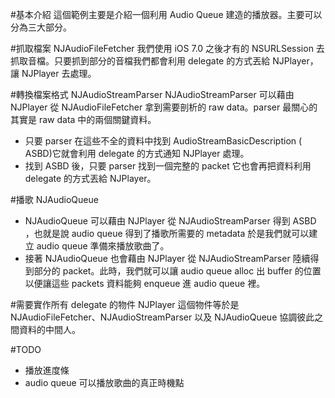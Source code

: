 #基本介紹
這個範例主要是介紹一個利用 Audio Queue 建造的播放器。主要可以分為三大部分。

#抓取檔案 NJAudioFileFetcher
我們使用 iOS 7.0 之後才有的 NSURLSession 去抓取音檔。只要抓到部分的音檔我們都會利用 delegate 的方式丟給 NJPlayer，讓 NJPlayer 去處理。

#轉換檔案格式 NJAudioStreamParser
NJAudioStreamParser 可以藉由 NJPlayer 從 NJAudioFileFetcher 拿到需要剖析的 raw data。parser 最關心的其實是 raw data 中的兩個關鍵資料。

- 只要 parser 在這些不全的資料中找到 AudioStreamBasicDescription (	ASBD)它就會利用 delegate 的方式通知 NJPlayer 處理。
- 找到 ASBD 後，只要 parser 找到一個完整的 packet 它也會再把資料利用 delegate 的方式丟給 NJPlayer。

#播歌 NJAudioQueue
- NJAudioQueue 可以藉由 NJPlayer 從 NJAudioStreamParser 得到 ASBD ，也就是說 audio queue 得到了播歌所需要的 metadata 於是我們就可以建立 audio queue 準備來播放歌曲了。
- 接著 NJAudioQueue 也會藉由 NJPlayer 從 NJAudioStreamParser 陸續得到部分的 packet。此時，我們就可以讓 audio queue alloc 出 buffer 的位置以便讓這些 packets 資料能夠 enqueue 進 audio queue 裡。

#需要實作所有 delegate 的物件 NJPlayer
這個物件等於是 NJAudioFileFetcher、NJAudioStreamParser 以及 NJAudioQueue 協調彼此之間資料的中間人。

#TODO
- 播放進度條
- audio queue 可以播放歌曲的真正時機點
